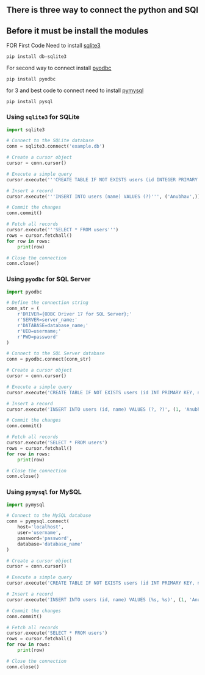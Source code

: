 ## There is three way to connect the python and SQl

## Before it must be install the modules
FOR First Code Need to install [sqlite3](https://pypi.org/project/db-sqlite3/)
```
pip install db-sqlite3
```
For second way to connect install [pyodbc](https://pypi.org/project/pyodbc/)
```
pip install pyodbc
```
for 3 and best code to connect need to install [pymysql](https://pypi.org/project/pysql/)
```
pip install pysql
```


### Using `sqlite3` for SQLite

```python
import sqlite3

# Connect to the SQLite database
conn = sqlite3.connect('example.db')

# Create a cursor object
cursor = conn.cursor()

# Execute a simple query
cursor.execute('''CREATE TABLE IF NOT EXISTS users (id INTEGER PRIMARY KEY, name TEXT)''')

# Insert a record
cursor.execute('''INSERT INTO users (name) VALUES (?)''', ('Anubhav',))

# Commit the changes
conn.commit()

# Fetch all records
cursor.execute('''SELECT * FROM users''')
rows = cursor.fetchall()
for row in rows:
    print(row)

# Close the connection
conn.close()
```

### Using `pyodbc` for SQL Server

```python
import pyodbc

# Define the connection string
conn_str = (
    r'DRIVER={ODBC Driver 17 for SQL Server};'
    r'SERVER=server_name;'
    r'DATABASE=database_name;'
    r'UID=username;'
    r'PWD=password'
)

# Connect to the SQL Server database
conn = pyodbc.connect(conn_str)

# Create a cursor object
cursor = conn.cursor()

# Execute a simple query
cursor.execute('CREATE TABLE IF NOT EXISTS users (id INT PRIMARY KEY, name NVARCHAR(50))')

# Insert a record
cursor.execute('INSERT INTO users (id, name) VALUES (?, ?)', (1, 'Anubhav'))

# Commit the changes
conn.commit()

# Fetch all records
cursor.execute('SELECT * FROM users')
rows = cursor.fetchall()
for row in rows:
    print(row)

# Close the connection
conn.close()
```

### Using `pymysql` for MySQL

```python
import pymysql

# Connect to the MySQL database
conn = pymysql.connect(
    host='localhost',
    user='username',
    password='password',
    database='database_name'
)

# Create a cursor object
cursor = conn.cursor()

# Execute a simple query
cursor.execute('CREATE TABLE IF NOT EXISTS users (id INT PRIMARY KEY, name VARCHAR(50))')

# Insert a record
cursor.execute('INSERT INTO users (id, name) VALUES (%s, %s)', (1, 'Anubhav'))

# Commit the changes
conn.commit()

# Fetch all records
cursor.execute('SELECT * FROM users')
rows = cursor.fetchall()
for row in rows:
    print(row)

# Close the connection
conn.close()
```
